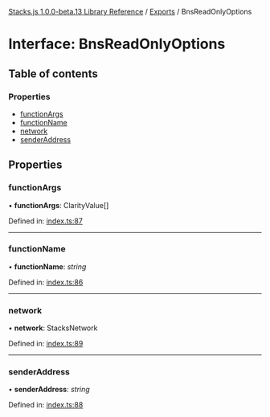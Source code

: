 [Stacks.js 1.0.0-beta.13 Library Reference](../README.md) / [Exports](../modules.md) / BnsReadOnlyOptions

# Interface: BnsReadOnlyOptions

## Table of contents

### Properties

- [functionArgs](bnsreadonlyoptions.md#functionargs)
- [functionName](bnsreadonlyoptions.md#functionname)
- [network](bnsreadonlyoptions.md#network)
- [senderAddress](bnsreadonlyoptions.md#senderaddress)

## Properties

### functionArgs

• **functionArgs**: ClarityValue[]

Defined in: [index.ts:87](https://github.com/blockstack/stacks.js/blob/master/packages/bns/src/index.ts#L87)

___

### functionName

• **functionName**: *string*

Defined in: [index.ts:86](https://github.com/blockstack/stacks.js/blob/master/packages/bns/src/index.ts#L86)

___

### network

• **network**: StacksNetwork

Defined in: [index.ts:89](https://github.com/blockstack/stacks.js/blob/master/packages/bns/src/index.ts#L89)

___

### senderAddress

• **senderAddress**: *string*

Defined in: [index.ts:88](https://github.com/blockstack/stacks.js/blob/master/packages/bns/src/index.ts#L88)

